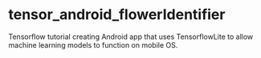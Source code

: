 # tensor_android_flowerIdentifier
Tensorflow tutorial creating Android app that uses TensorflowLite to allow machine learning models to function on mobile OS.
